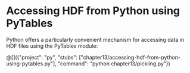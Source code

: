 # Accessing HDF from Python using PyTables

Python offers a particularly convenient mechanism for accessing data in HDF
files using the PyTables module:

@[]({"project": "py", "stubs": ["chapter13/accessing-hdf-from-python-using-pytables.py"], "command": "python chapter13/pickling.py"})
